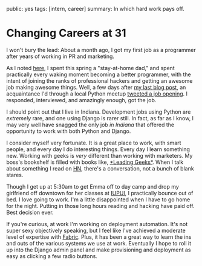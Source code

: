 public: yes
tags: [intern, career]
summary: In which hard work pays off.

Changing Careers at 31
======================

I won't bury the lead: About a month ago, I got my first job as a programmer after years of working in PR and marketing.

As I noted [here](http://mattdeboard.net/2011/05/04/no-regrets), I spent this spring a "stay-at-home dad," and spent practically every waking moment becoming a better programmer, with the intent of joining the ranks of professional hackers and getting an awesome job making awesome things. Well, a few days after [my last blog post](http://mattdeboard.net/2011/05/13/chebyshev-polynomials-in-latex), an acquaintance I'd through a local Python meetup [tweeted a job opening](http://twitter.com/#!/wehrlock/status/68811203329261568). I responded, interviewed, and amazingly enough, got the job.

I should point out that I live in Indiana. Development jobs using Python are *extremely* rare, and one using Django is rarer still. In fact, as far as I know, I may very well have snagged the only job *in Indiana* that offered the opportunity to work with both Python and Django.

I consider myself very fortunate. It is a great place to work, with smart people, and every day I do interesting things. Every day I learn something new. Working with geeks is *very* different than working with marketers. My boss's bookshelf is filled with books like, [\*Leading Geeks\*](http://www.amazon.com/Leading-Geeks-Manage-Deliver-Technology/dp/0787961485/ref=sr_1_1?ie=UTF8&qid=1308409661&sr=8-1). When I talk about something I read on [HN](http://news.ycombinator.com), there's a conversation, not a bunch of blank stares.

Though I get up at 5:30am to get Emma off to day camp and drop my girlfriend off downtown for her classes at [IUPUI](http://iupui.edu), I practically bounce out of bed. I love going to work. I'm a little disappointed when I have to go home for the night. Putting in those long hours reading and hacking have paid off. Best decision ever.

If you're curious, at work I'm working on deployment automation. It's not super sexy objectively speaking, but I feel like I've achieved a moderate level of expertise with [Fabric](http://fabfile.org). Plus, it has been a great way to learn the ins and outs of the various systems we use at work. Eventually I hope to roll it up into the Django admin panel and make provisioning and deployment as easy as clicking a few radio buttons.
